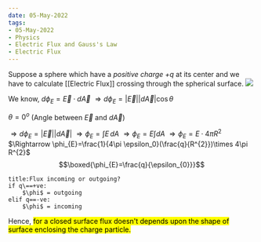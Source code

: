 ```yaml
---
date: 05-May-2022
tags:
- 05-May-2022
- Physics
- Electric Flux and Gauss's Law
- Electric Flux 
---
```


Suppose a sphere which have a _positive charge +q_ at its center and we have to calculate [[Electric Flux]] crossing through the spherical surface.
![](https://i.imgur.com/loQLkPw.png)

We know,
$d\phi_E=\vec{E}\cdot d \vec{A}$
$\Rightarrow d\phi_{E}=|\vec{E}||d \vec{A}|\cos{\theta}$

$\theta=0^{o}$ (Angle between $\vec{E}$ and $d \vec{A}$)

$\Rightarrow d\phi_{E}=|\vec{E}||d \vec{A}|$
$\Rightarrow\phi_{E}=\int E\,dA$
$\Rightarrow \phi_{E}=E\int dA$
$\Rightarrow \phi_{E}=E\cdot 4 \pi R^{2}$
$\Rightarrow \phi_{E}=\frac{1}{4\pi \epsilon_0}(\frac{q}{R^{2}})\times 4\pi R^{2}$
$$\boxed{\phi_{E}=\frac{q}{\epsilon_{0}}}$$
```ad-note 
title:Flux incoming or outgoing?
if q\==+ve:
	$\phi$ = outgoing 
elif q==-ve:
	$\phi$ = incoming
```

Hence, <mark class="hltr-yellow">for a closed surface flux doesn't depends upon the shape of surface enclosing the charge particle.</mark>

